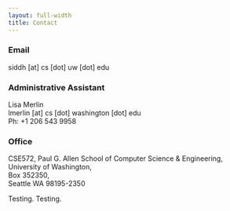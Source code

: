 ```yaml
---
layout: full-width
title: Contact
---
```

### Email
siddh [at] cs [dot] uw [dot] edu

### Administrative Assistant
Lisa Merlin  
lmerlin [at] cs [dot] washington [dot] edu  
Ph: +1 206 543 9958

### Office
CSE572,
Paul G. Allen School of Computer Science & Engineering,  
University of Washington,  
Box 352350,  
Seattle WA 98195-2350  

Testing. Testing.